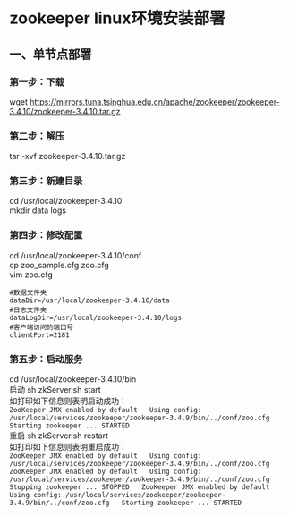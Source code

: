 # zookeeper linux环境安装部署
## 一、单节点部署
### 第一步：下载
wget https://mirrors.tuna.tsinghua.edu.cn/apache/zookeeper/zookeeper-3.4.10/zookeeper-3.4.10.tar.gz
### 第二步：解压
tar -xvf zookeeper-3.4.10.tar.gz
### 第三步：新建目录
cd /usr/local/zookeeper-3.4.10  
mkdir data logs
### 第四步：修改配置
cd /usr/local/zookeeper-3.4.10/conf  
cp zoo_sample.cfg zoo.cfg  
vim zoo.cfg   
```
#数据文件夹  
dataDir=/usr/local/zookeeper-3.4.10/data  
#日志文件夹  
dataLogDir=/usr/local/zookeeper-3.4.10/logs  
#客户端访问的端口号  
clientPort=2181  
```
### 第五步：启动服务
cd /usr/local/zookeeper-3.4.10/bin  
启动 sh zkServer.sh start  
    如打印如下信息则表明启动成功：  
    ```
    ZooKeeper JMX enabled by default  
    Using config: /usr/local/services/zookeeper/zookeeper-3.4.9/bin/../conf/zoo.cfg  
    Starting zookeeper ... STARTED 
    ```  
重启 sh zkServer.sh restart  
    如打印如下信息则表明重启成功：  
    ```
    ZooKeeper JMX enabled by default  
    Using config: /usr/local/services/zookeeper/zookeeper-3.4.9/bin/../conf/zoo.cfg  
    ZooKeeper JMX enabled by default  
    Using config: /usr/local/services/zookeeper/zookeeper-3.4.9/bin/../conf/zoo.cfg  
    Stopping zookeeper ... STOPPED  
    ZooKeeper JMX enabled by default  
    Using config: /usr/local/services/zookeeper/zookeeper-3.4.9/bin/../conf/zoo.cfg  
    Starting zookeeper ... STARTED  
    ```
    
